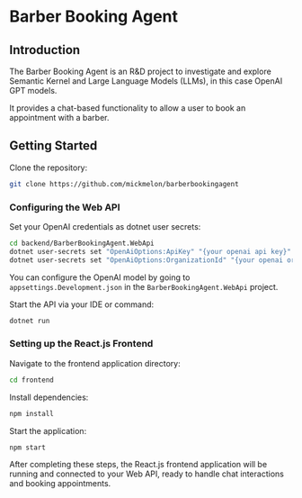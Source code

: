 # Barber Booking Agent

## Introduction

The Barber Booking Agent is an R&D project to investigate and explore Semantic Kernel and Large Language Models (LLMs), in this case OpenAI GPT models.

It provides a chat-based functionality to allow a user to book an appointment with a barber.

## Getting Started

Clone the repository:

```bash
git clone https://github.com/mickmelon/barberbookingagent
```

### Configuring the Web API

Set your OpenAI credentials as dotnet user secrets:

```bash
cd backend/BarberBookingAgent.WebApi
dotnet user-secrets set "OpenAiOptions:ApiKey" "{your openai api key}"
dotnet user-secrets set "OpenAiOptions:OrganizationId" "{your openai organization id}"
```

You can configure the OpenAI model by going to `appsettings.Development.json` in the `BarberBookingAgent.WebApi` project.

Start the API via your IDE or command:

```bash
dotnet run
```

### Setting up the React.js Frontend

Navigate to the frontend application directory:

```bash
cd frontend
```

Install dependencies:

```bash
npm install
```

Start the application:

```bash
npm start
```

After completing these steps, the React.js frontend application will be running and connected to your Web API, ready to handle chat interactions and booking appointments.

